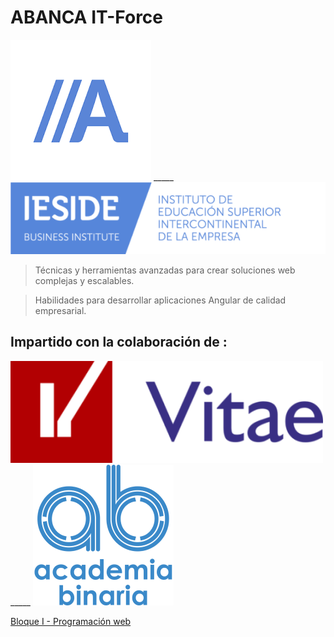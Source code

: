 # ABANCA  IT-Force

![Abanca](./assets/abanca.png) _____ ![IESIDE](./assets/ieside.png)


>Técnicas y herramientas avanzadas para crear soluciones web complejas y escalables.

>Habilidades para desarrollar aplicaciones Angular de calidad empresarial.

## Impartido con la colaboración de :

![Vitae](./assets/vitae.png) _____ ![Academia Binaria](./assets/academia-binaria.png)

[Bloque I - Programación web](./I-web.md)
